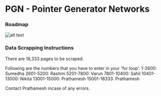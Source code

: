 # PGN - Pointer Generator Networks

### Roadmap
![alt text](https://github.com/nikitakodkany/PGN/blob/main/Raw_Data.png)

### Data Scrapping Instructions
There are 18,333 pages to be scraped. 

Following are the numbers that you have to enter in your 'for loop'. 
1-2600: Sumedha
2601-5200: Rashmi
5201-7800: Varun
7801-10400: Sahil 
10401-13000: Nikita
13001-15000: Prathamesh
15001-18333: Prathamesh

Contact Prathamesh incase of any errors.
